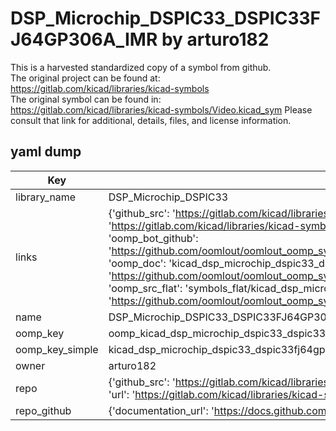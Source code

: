 # DSP_Microchip_DSPIC33_DSPIC33FJ64GP306A_IMR by arturo182  
This is a harvested standardized copy of a symbol from github.  
The original project can be found at:  
https://gitlab.com/kicad/libraries/kicad-symbols  
The original symbol can be found in:
https://gitlab.com/kicad/libraries/kicad-symbols/Video.kicad_sym
Please consult that link for additional, details, files, and license information.  
## yaml dump  
| Key | Value |  
| --- | --- |  
| library_name | DSP_Microchip_DSPIC33 |  
| links | {'github_src': 'https://gitlab.com/kicad/libraries/kicad-symbols/Video.kicad_sym', 'github_src_repo': 'https://gitlab.com/kicad/libraries/kicad-symbols', 'oomp_bot': 'kicad_dsp_microchip_dspic33_dspic33fj64gp306a_imr/working', 'oomp_bot_github': 'https://github.com/oomlout/oomlout_oomp_symbol_bot/tree/main/kicad_dsp_microchip_dspic33_dspic33fj64gp306a_imr/working', 'oomp_doc': 'kicad_dsp_microchip_dspic33_dspic33fj64gp306a_imr/working', 'oomp_doc_github': 'https://github.com/oomlout/oomlout_oomp_symbol_doc/tree/main/kicad_dsp_microchip_dspic33_dspic33fj64gp306a_imr/working', 'oomp_src_flat': 'symbols_flat/kicad_dsp_microchip_dspic33_dspic33fj64gp306a_imr/working', 'oomp_src_flat_github': 'https://github.com/oomlout/oomlout_oomp_symbol_src/tree/main/kicad_dsp_microchip_dspic33_dspic33fj64gp306a_imr/working'} |  
| name | DSP_Microchip_DSPIC33_DSPIC33FJ64GP306A_IMR |  
| oomp_key | oomp_kicad_dsp_microchip_dspic33_dspic33fj64gp306a_imr |  
| oomp_key_simple | kicad_dsp_microchip_dspic33_dspic33fj64gp306a_imr |  
| owner | arturo182 |  
| repo | {'github_src': 'https://gitlab.com/kicad/libraries/kicad-symbols/Video.kicad_sym', 'name': 'libraries/kicad-symbols', 'owner': 'kicad', 'url': 'https://gitlab.com/kicad/libraries/kicad-symbols'} |  
| repo_github | {'documentation_url': 'https://docs.github.com/rest/repos/repos#get-a-repository', 'message': 'Not Found'} |  

